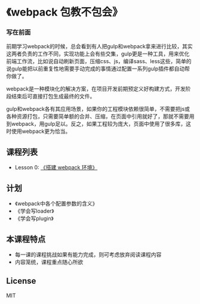 # 《webpack 包教不包会》

### 写在前面
前期学习webpack的时候，总会看到有人把gulp和webpack拿来进行比较，其实这两者负责的工作不同，实现功能上会有些交集，gulp更是一种工具，用来优化前端工作流，比如说自动刷新页面，压缩css、js，编译sass、less这些，简单的说gulp能把以前重复性地需要手动完成的事情通过配置一系列gulp插件都自动帮你做了。

webpack是一种模块化的解决方案，在项目开发前期预定义好构建方式，开发阶段结束后可直接打包生成最终的文件。

gulp和webpack各有其应用场景，如果你的工程模块依赖很简单，不需要把js或各种资源打包，只需要简单额的合并、压缩，在页面中引用就好了，那就不需要用到webpack，用gulp足以。反之，如果工程较为庞大，页面中使用了很多库，这时使用webpack更为恰当。

## 课程列表

* Lesson 0: [《搭建 webpack 环境》](https://github.com/kingvid-chan/webpack-lessons/tree/master/lesson0)

## 计划

* 《webpack中各个配置参数的含义》
* 《学会写loader》
* 《学会写plugin》

## 本课程特点

* 每一课的课程挑战如果有能力完成，则可考虑放弃阅读课程内容
* 内容笼统，课程重点随心所欲

## License

MIT